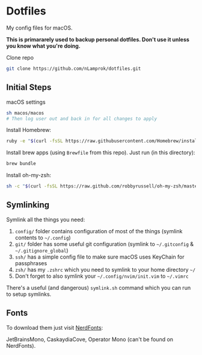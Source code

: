 # Dotfiles  

My config files for macOS.  

**This is primararely used to backup personal dotfiles. Don't use it unless you know what you're doing.**  

Clone repo
```sh
git clone https://github.com/nLamprok/dotfiles.git
```

## Initial Steps

macOS settings
```sh
sh macos/macos
# Then log user out and back in for all changes to apply
```

Install Homebrew:
```sh
ruby -e "$(curl -fsSL https://raw.githubusercontent.com/Homebrew/install/master/install)"
```

Install brew apps (using `Brewfile` from this repo). Just run (in this directory):
```sh
brew bundle
```

Install oh-my-zsh:
```sh
sh -c "$(curl -fsSL https://raw.github.com/robbyrussell/oh-my-zsh/master/tools/install.sh)"
```

## Symlinking

Symlink all the things you need:

1. `config/` folder contains configuration of most of the things (symlink contents to `~/.config`)
2. `git/` folder has some useful git configuration (symlink to `~/.gitconfig` & `~/.gitignore_global`)
3. `ssh/` has a simple config file to make sure macOS uses KeyChain for passphrases
4. `zsh/` has my `.zshrc` which you need to symlink to your home directory `~/`
5. Don't forget to also symlink your `~/.config/nvim/init.vim` to `~/.vimrc`

There's a useful (and dangerous) `symlink.sh` command which you can run to setup symlinks.

## Fonts

To download them just visit [NerdFonts](https://www.nerdfonts.com/font-downloads):

JetBrainsMono, CaskaydiaCove, Operator Mono (can't be found on NerdFonts).
